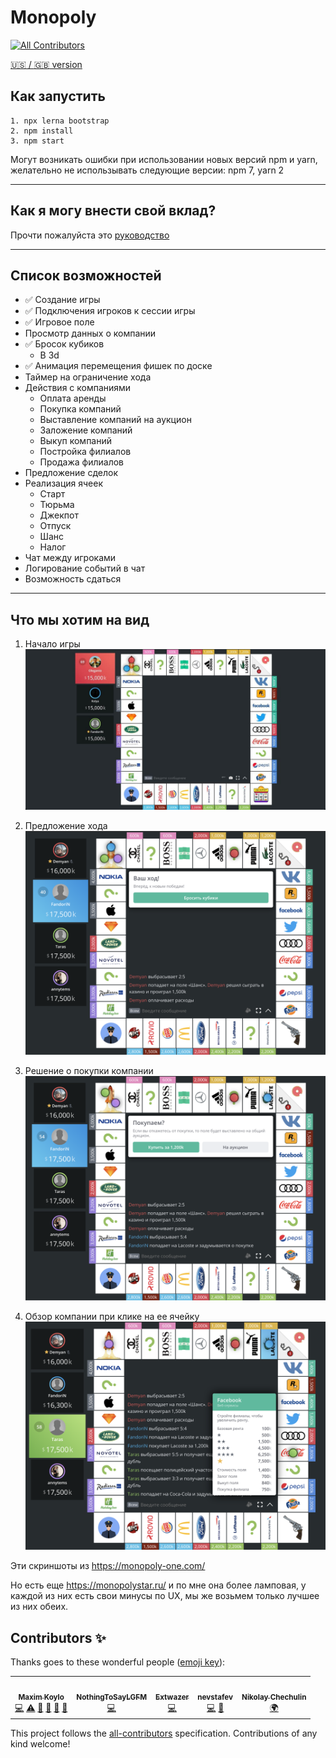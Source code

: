 # Monopoly

<!-- ALL-CONTRIBUTORS-BADGE:START - Do not remove or modify this section -->

[![All Contributors](https://img.shields.io/badge/all_contributors-5-orange.svg?style=flat-square)](#contributors-)

<!-- ALL-CONTRIBUTORS-BADGE:END -->

[:us: / :uk: version](./README-EN.md)

## Как запустить

```
1. npx lerna bootstrap
2. npm install
3. npm start
```

Могут возникать ошибки при использовании новых версий npm и yarn, желательно не использывать следующие версии: npm 7, yarn 2

---

## Как я могу внести свой вклад?

Прочти пожалуйста это [руководство](./CONTRIBUTING.md)

---

## Список возможностей

- ✅ Создание игры
- ✅ Подключения игроков к сессии игры
- ✅ Игровое поле
- Просмотр данных о компании
- ✅ Бросок кубиков
  - В 3d
- ✅ Анимация перемещения фишек по доске
- Таймер на ограничение хода
- Действия с компаниями
  - Оплата аренды
  - Покупка компаний
  - Выставление компаний на аукцион
  - Заложение компаний
  - Выкуп компаний
  - Постройка филиалов
  - Продажа филиалов
- Предложение сделок
- Реализация ячеек
  - Старт
  - Тюрьма
  - Джекпот
  - Отпуск
  - Шанс
  - Налог
- Чат между игроками
- Логирование событий в чат
- Возможность сдаться

---

## Что мы хотим на вид

1. Начало игры
   ![image](./docs/assets/images/start-game.jpg)

2. Предложение хода
   ![image](./docs/assets/images/roll-dice.png)

3. Решение о покупки компании
   ![image](./docs/assets/images/buy-company.png)

4. Обзор компании при клике на ее ячейку
   ![image](./docs/assets/images/view-company.png)

Эти скриншоты из https://monopoly-one.com/

Но есть еще https://monopolystar.ru/ и по мне она более ламповая, у каждой из них есть свои минусы по UX, мы же возьмем только лучшее из них обеих.

## Contributors ✨

Thanks goes to these wonderful people ([emoji key](https://allcontributors.org/docs/en/emoji-key)):

<!-- ALL-CONTRIBUTORS-LIST:START - Do not remove or modify this section -->
<!-- prettier-ignore-start -->
<!-- markdownlint-disable -->
<table>
  <tr>
    <td align="center"><a href="https://github.com/lFandoriNl"><img src="https://avatars0.githubusercontent.com/u/23149596?v=4?s=100" width="100px;" alt=""/><br /><sub><b>Maxim Koylo</b></sub></a><br /><a href="https://github.com/lFandoriNl/monopoly/commits?author=lFandoriNl" title="Code">💻</a> <a href="https://github.com/lFandoriNl/monopoly/commits?author=lFandoriNl" title="Tests">⚠️</a> <a href="#data-lFandoriNl" title="Data">🔣</a> <a href="#ideas-lFandoriNl" title="Ideas, Planning, & Feedback">🤔</a> <a href="#projectManagement-lFandoriNl" title="Project Management">📆</a> <a href="https://github.com/lFandoriNl/monopoly/pulls?q=is%3Apr+reviewed-by%3AlFandoriNl" title="Reviewed Pull Requests">👀</a></td>
    <td align="center"><a href="https://github.com/NothingToSayLGFM"><img src="https://avatars0.githubusercontent.com/u/62837832?v=4?s=100" width="100px;" alt=""/><br /><sub><b>NothingToSayLGFM</b></sub></a><br /><a href="https://github.com/lFandoriNl/monopoly/commits?author=NothingToSayLGFM" title="Code">💻</a></td>
    <td align="center"><a href="https://github.com/Extwazer"><img src="https://avatars1.githubusercontent.com/u/43049398?v=4?s=100" width="100px;" alt=""/><br /><sub><b>Extwazer</b></sub></a><br /><a href="https://github.com/lFandoriNl/monopoly/commits?author=Extwazer" title="Code">💻</a></td>
    <td align="center"><a href="https://github.com/nevstafev"><img src="https://avatars0.githubusercontent.com/u/16920632?v=4?s=100" width="100px;" alt=""/><br /><sub><b>nevstafev</b></sub></a><br /><a href="https://github.com/lFandoriNl/monopoly/commits?author=nevstafev" title="Code">💻</a> <a href="#ideas-nevstafev" title="Ideas, Planning, & Feedback">🤔</a></td>
    <td align="center"><a href="http://nchechulin.github.io"><img src="https://avatars1.githubusercontent.com/u/38015818?v=4?s=100" width="100px;" alt=""/><br /><sub><b>Nikolay Chechulin</b></sub></a><br /><a href="#translation-NChechulin" title="Translation">🌍</a></td>
  </tr>
</table>

<!-- markdownlint-restore -->
<!-- prettier-ignore-end -->

<!-- ALL-CONTRIBUTORS-LIST:END -->

This project follows the [all-contributors](https://github.com/all-contributors/all-contributors) specification. Contributions of any kind welcome!
